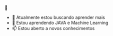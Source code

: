  👋

- 🔭 Atualmente estou buscando aprender mais
- 🌱 Estou aprendendo JAVA e Machine Learning
- 📫 Estou aberto a novos conhecimentos

